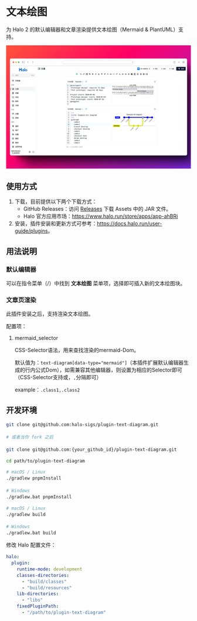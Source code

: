 # 文本绘图

为 Halo 2 的默认编辑器和文章渲染提供文本绘图（Mermaid & PlantUML）支持。

![Text Diagram](./images/plugin-text-diagram-screenshot.webp)

## 使用方式

1. 下载，目前提供以下两个下载方式：
    - GitHub Releases：访问 [Releases](https://github.com/xinkeng0/plugin-text-diagram/releases) 下载 Assets 中的 JAR 文件。
    - Halo 官方应用市场：<https://www.halo.run/store/apps/app-ahBRi>
2. 安装，插件安装和更新方式可参考：<https://docs.halo.run/user-guide/plugins>。

## 用法说明

### 默认编辑器

可以在指令菜单（/）中找到 **文本绘图** 菜单项，选择即可插入新的文本绘图块。

### 文章页渲染

此插件安装之后，支持渲染文本绘图。

配置项：

1. mermaid_selector

   CSS-Selector语法，用来查找渲染的mermaid-Dom。

   默认值为：`text-diagram[data-type="mermaid"]`（本插件扩展默认编辑器生成的行内公式Dom），如需兼容其他编辑器，则设置为相应的Selector即可（CSS-Selector支持或，`,`分隔即可）

   example：`.class1,.class2`

## 开发环境

```bash
git clone git@github.com:halo-sigs/plugin-text-diagram.git

# 或者当你 fork 之后

git clone git@github.com:{your_github_id}/plugin-text-diagram.git
```

```bash
cd path/to/plugin-text-diagram
```

```bash
# macOS / Linux
./gradlew pnpmInstall

# Windows
./gradlew.bat pnpmInstall
```

```bash
# macOS / Linux
./gradlew build

# Windows
./gradlew.bat build
```

修改 Halo 配置文件：

```yaml
halo:
  plugin:
    runtime-mode: development
    classes-directories:
      - "build/classes"
      - "build/resources"
    lib-directories:
      - "libs"
    fixedPluginPath:
      - "/path/to/plugin-text-diagram"
```
